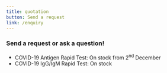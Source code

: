 ```yaml
---
title: quotation
button: Send a request
link: /enquiry
---
```

### Send a request or ask a question!

* COVID-19 Antigen Rapid Test: On stock from 2<sup>nd</sup> December
* COVID-19 IgG/IgM Rapid Test: On stock